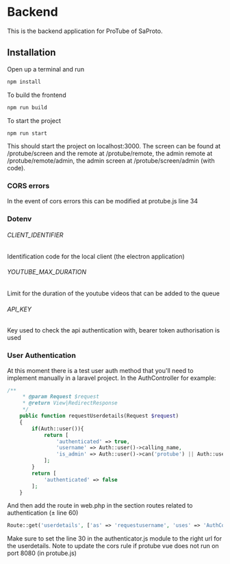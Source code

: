 # Backend
This is the backend application for ProTube of SaProto.

## Installation
Open up a terminal and run 
```sh
npm install
```
To build the frontend
```sh
npm run build
```
To start the project
```sh
npm run start
```
This should start the project on localhost:3000. The screen can be found at /protube/screen and the remote at /protube/remote, the admin remote at /protube/remote/admin, the admin screen at /protube/screen/admin (with code).

### CORS errors
In the event of cors errors this can be modified at protube.js line 34

### Dotenv
###### CLIENT_IDENTIFIER
Identification code for the local client (the electron application)
###### YOUTUBE_MAX_DURATION
Limit for the duration of the youtube videos that can be added to the queue
###### API_KEY
Key used to check the api authentication with, bearer token authorisation is used


### User Authentication
At this moment there is a test user auth method that you'll need to implement manually in a laravel project. 
In the AuthController for example:
```php
/**
     * @param Request $request
     * @return View|RedirectResponse
     */
    public function requestUserdetails(Request $request)
    {
        if(Auth::user()){
            return [
                'authenticated' => true,
                'username' => Auth::user()->calling_name,
                'is_admin' => Auth::user()->can('protube') || Auth::user()->isTempadmin()
            ];
        }
        return [
            'authenticated' => false
        ];
    }
```

And then add the route in web.php in the section routes related to authentication (± line 60)
```php
Route::get('userdetails', ['as' => 'requestusername', 'uses' => 'AuthController@requestUserdetails']);
```

Make sure to set the line 30 in the authenticator.js module to the right url for the userdetails. Note to update the cors rule if protube vue does not run on port 8080 (in protube.js)
